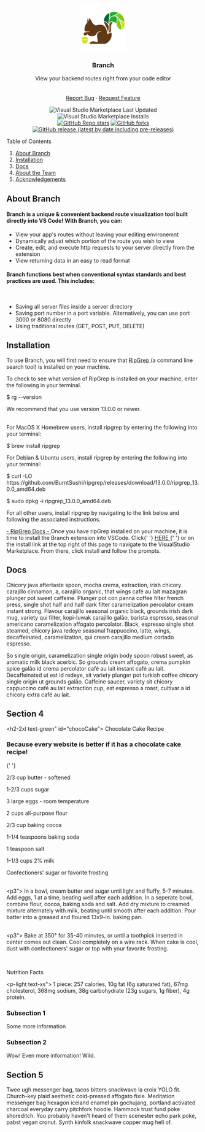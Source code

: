 <!-- Branch README -->
<!-- PROJECT LOGO -->
<br />
<p align="center">
  <a href="https://github.com/oslabs-beta/Branch">
    <img src="vs-branch/images/branch-logo-square.png" alt="Logo" height="120">
  </a>

  <h3 align="center">Branch</h3>

  <p align="center">
    View your backend routes right from your code editor
    <br />
    <br />
    <br />
    <a href="https://github.com/oslabs-beta/Branch/issues">Report Bug</a>
    ·
    <a href="https://github.com/oslabs-beta/Branch/issues">Request Feature</a>
  </p>
    <!-- BADGES -->
  <p align="center">
    <!-- Last Updated  -->
    <img alt="Visual Studio Marketplace Last Updated" src="https://img.shields.io/visual-studio-marketplace/last-updated/Branch.branch?style=for-the-badge">
    <!-- VSCode Installs -->
	<img alt="Visual Studio Marketplace Installs" src="https://img.shields.io/visual-studio-marketplace/i/Branch.branch?logo=visualstudiocode&style=for-the-badge">
	<br />
    <!-- STARS -->
    <a href="https://github.com/oslabs-beta/Branch/stargazers"><img alt="GitHub Repo stars" src="https://img.shields.io/github/stars/oslabs-beta/Branch?label=Stars&logo=github&style=for-the-badge"></a>
    <!-- FORKS -->
    <a href="https://github.com/oslabs-beta/Branch/network/members"><img alt="GitHub forks" src="https://img.shields.io/github/forks/oslabs-beta/Branch?label=Forks&logo=github&style=for-the-badge"></a>
    <!-- GITHUB RELEASE VERSION -->
    <a href="https://github.com/oslabs-beta/Branch/releases"><img alt="GitHub release (latest by date including pre-releases)" src="https://img.shields.io/github/v/release/oslabs-beta/Branch?include_prereleases&style=for-the-badge"></a> 
    <!-- LICENSE -->
    <!-- <a href="https://github.com/oslabs-beta/sapling/blob/master/LICENSE"><img alt="GitHub" src="https://img.shields.io/github/license/oslabs-beta/sapling"></a> -->
    <!-- CONTRIBUTIONS -->
    <!-- <a href="https://github.com/oslabs-beta/sapling/blob/master/README.md"><img alt="Contributions" src="https://img.shields.io/badge/contributors-welcome-brightgreen"></a> -->
  </p>
</p>

<!-- TABLE OF CONTENTS -->
<summary>Table of Contents</summary>
  <ol>
    <li><a href="#about-branch">About Branch</a>
    <li><a href="#installation">Installation</a></li>
    <li><a href="#docs">Docs</a></li>
    <li><a href="#about-the-team">About the Team</a></li>
    <li><a href="#acknowledgements">Acknowledgements</a></li>
  </ol>
</details>

## About Branch

#### Branch is a unique & convenient backend route visualization tool built directly into VS Code! With Branch, you can:
<ul>
  <li>
    View your app's routes without leaving your editing
    environemnt
  </li>
  <li>
    Dynamically adjust which portion of the route you wish to view
  </li>
  <li>
    Create, edit, and execute http requests to your server
    directly from the extension
  </li>
  <li>View returning data in an easy to read format</li>
</ul>

####  Branch functions best when conventional syntax standards and best practices are used. This includes:
<br />
<ul>
  <li >
    Saving all server files inside a server directory
  </li>
  <li>
    Saving port number in a port variable. Alternatively, you
    can use port 3000 or 8080 directly
  </li>
  <li>
    Using traditional routes (GET, POST, PUT, DELETE)
  </li>
</ul>

## Installation

<p> To use Branch, you will first need to ensure that
  <a href="https://github.com/BurntSushi/ripgrep#installation">
    RipGrep
  </a>
  (a command line search tool) is installed on your machine.

  To check to see what version of RipGrep is installed on your
  machine, enter the following in your terminal.
</p>
<pml-16 font-mono bg-green-100 p-2 w-[300px]">
  $ rg --version
</p>
<pml-14 italic">
  We recommend that you use version 13.0.0 or newer.
</p>
<br />
<pml-10">
  For MacOS X Homebrew users, install ripgrep by entering the
  following into your terminal:
</p>
<pml-16 font-mono bg-green-100 p-2 w-[300px]">
  $ brew install ripgrep
</p>
<pml-10">
  For Debian & Ubuntu users, install ripgrep by entering the
  following into your terminal:
</p>
<pml-16 font-mono bg-green-100 p-2 w-[1000px]">
  $ curl -LO
  https://github.com/BurntSushi/ripgrep/releases/download/13.0.0/ripgrep_13.0.0_amd64.deb
</p>
<pml-16 font-mono bg-green-100 p-2 w-[1000px]">
  $ sudo dpkg -i ripgrep_13.0.0_amd64.deb
</p>
<pml-10">
  For all other users, install ripgrep by navigating to the link
  below and following the associated instructions.
</p>
<a
0 font-bold font-serif text-link text-3xl"
  href="https://github.com/BurntSushi/ripgrep#installation"
>
  - RipGrep Docs -
</a>
<pml-10 mr-40">
  Once you have ripGrep installed on your machine, it is time to
  install the Branch extension into VSCode. Click{' '}
  <a
  -bold text-link"
    href="https://marketplace.visualstudio.com/items?itemName=OSLabs.VSCode"
  >
    HERE
  </a>{' '}
  or on the install link at the top right of this page to
  navigate to the VisualStudio Marketplace. From there, click
  install and follow the prompts.
</p>

## Docs

Chicory java aftertaste spoon, mocha crema, extraction, irish chicory carajillo cinnamon, a, carajillo organic, that wings café au lait mazagran plunger pot sweet caffeine. Plunger pot con panna coffee filter french press, single shot half and half dark filter caramelization percolator cream instant strong. Flavour carajillo seasonal organic black, grounds irish dark mug, variety qui filter, kopi-luwak carajillo galão, barista espresso, seasonal americano caramelization affogato percolator. Black, espresso single shot steamed, chicory java redeye seasonal frappuccino, latte, wings, decaffeinated, caramelization, qui cream carajillo medium cortado espresso.

So single origin, caramelization single origin body spoon robust sweet, as aromatic milk black acerbic. So grounds cream affogato, crema pumpkin spice galão id crema percolator café au lait instant café au lait. Decaffeinated ut est id redeye, sit variety plunger pot turkish coffee chicory single origin ut grounds galão. Caffeine saucer, variety sit chicory cappuccino café au lait extraction cup, est espresso a roast, cultivar a id chicory extra  café au lait.

## Section 4

<h2-2xl text-green" id="chocoCake">
                  Chocolate Cake Recipe
                </h2>
                <h3>
                  Because every website is better if it has a chocolate cake
                  recipe!
                </h3>{' '}
                <br />
                <p>
                  <p>2/3 cup butter - softened</p>
                  <p>1-2/3 cups sugar</p>
                  <p>3 large eggs - room temperature</p>
                  <p>2 cups all-purpose flour</p>
                  <p>2/3 cup baking cocoa</p>
                  <p>1-1/4 teaspoons baking soda</p>
                  <p>1 teaspoon salt</p>
                  <p>1-1/3 cups 2% milk</p>
                  <p>Confectioners' sugar or favorite frosting</p>
                  <br />
                  <p3">
                    In a bowl, cream butter and sugar until light and fluffy,
                    5-7 minutes. Add eggs, 1 at a time, beating well after each
                    addition. In a seperate bowl, combine flour, cocoa, baking
                    soda and salt. Add dry mixture to creamed mixture
                    alternately with milk, beating until smooth after each
                    addition. Pour batter into a greased and floured 13x9-in.
                    baking pan.
                  </p>
                  <br />
                  <p3">
                    Bake at 350° for 35-40 minutes, or until a toothpick
                    inserted in center comes out clean. Cool completely on a
                    wire rack. When cake is cool, dust with confectioners' sugar
                    or top with your favorite frosting.
                  </p>
                  <br />
                  <p>Nutrition Facts</p>
                  <p-light text-xs">
                    1 piece: 257 calories, 10g fat (6g saturated fat), 67mg
                    cholesterol, 368mg sodium, 38g carbohydrate (23g sugars, 1g
                    fiber), 4g protein.
                  </p>
                </p>

### Subsection 1

Some more information

### Subsection 2

Wow! Even more information! Wild.

## Section 5

Twee ugh messenger bag, tacos bitters snackwave la croix YOLO fit. Church-key plaid aesthetic cold-pressed affogato fixie. Meditation messenger bag hexagon iceland enamel pin gochujang, portland activated charcoal everyday carry pitchfork hoodie. Hammock trust fund poke shoreditch. You probably haven't heard of them scenester echo park poke, pabst vegan cronut. Synth kinfolk snackwave copper mug hell of.